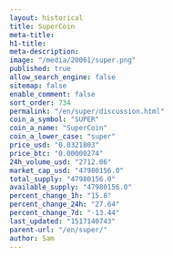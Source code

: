 ```yaml
---
layout: historical
title: SuperCoin
meta-title: 
h1-title: 
meta-description: 
image: "/media/20061/super.png"
published: true
allow_search_engine: false
sitemap: false
enable_comment: false
sort_order: 734
permalink: "/en/super/discussion.html"
coin_a_symbol: "SUPER"
coin_a_name: "SuperCoin"
coin_a_lower_case: "super"
price_usd: "0.0321803"
price_btc: "0.00000274"
24h_volume_usd: "2712.06"
market_cap_usd: "47980156.0"
total_supply: "47980156.0"
available_supply: "47980156.0"
percent_change_1h: "15.8"
percent_change_24h: "27.64"
percent_change_7d: "-13.44"
last_updated: "1517140743"
parent-url: "/en/super/"
author: Sam
---
```


